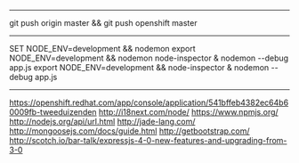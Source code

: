 ---------------------

git push origin master && git push openshift master

---------------------

SET NODE_ENV=development && nodemon
export NODE_ENV=development && nodemon
node-inspector & nodemon --debug app.js
export NODE_ENV=development && node-inspector & nodemon --debug app.js

---------------------

https://openshift.redhat.com/app/console/application/541bffeb4382ec64b60009fb-tweeduizenden
http://i18next.com/node/
https://www.npmjs.org/
http://nodejs.org/api/url.html
http://jade-lang.com/
http://mongoosejs.com/docs/guide.html
http://getbootstrap.com/
http://scotch.io/bar-talk/expressjs-4-0-new-features-and-upgrading-from-3-0
